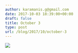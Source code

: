 ```yaml
---
author: karamanis.g@gmail.com
date: 2017-10-03 18:39:00+00:00
draft: false
title: October 3
type: post
url: /blog/2017/10/october-3
---
```




  
   ![](https://images.squarespace-cdn.com/content/v1/4f3f61bae4b063b909445965/1507051912314-2FH596A01F2UY224CFVI/ke17ZwdGBToddI8pDm48kJUlZr2Ql5GtSKWrQpjur5t7gQa3H78H3Y0txjaiv_0fDoOvxcdMmMKkDsyUqMSsMWxHk725yiiHCCLfrh8O1z5QPOohDIaIeljMHgDF5CVlOqpeNLcJ80NK65_fV7S1UfNdxJhjhuaNor070w_QAc94zjGLGXCa1tSmDVMXf8RUVhMJRmnnhuU1v2M8fLFyJw/IMG_2388.jpg?format=original)

  


